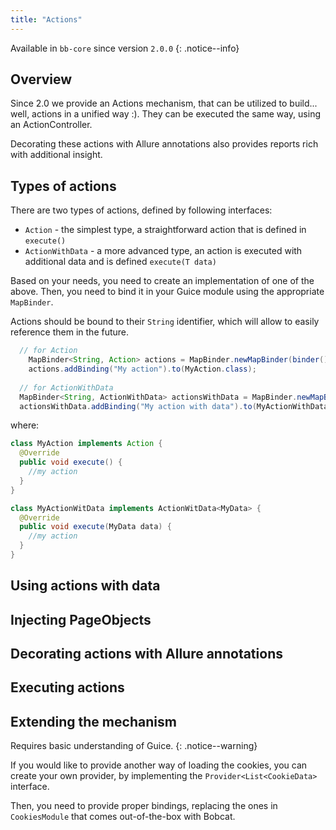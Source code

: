 ```yaml
---
title: "Actions"
---
```


Available in `bb-core` since version `2.0.0`
{: .notice--info}

## Overview
Since 2.0 we provide an Actions mechanism, that can be utilized to build... well, actions in a unified way :). They can be executed the same way, using an ActionController.

Decorating these actions with Allure annotations also provides reports rich with additional insight.

## Types of actions

There are two types of actions, defined by following interfaces:
- `Action` - the simplest type, a straightforward action that is defined in `execute()`
- `ActionWithData` - a more advanced type, an action is executed with additional data and is defined `execute(T data)`

Based on your needs, you need to create an implementation of one of the above. Then, you need to bind it in your Guice module using the appropriate `MapBinder`.

Actions should be bound to their `String` identifier, which will allow to easily reference them in the future.

```java
  // for Action
    MapBinder<String, Action> actions = MapBinder.newMapBinder(binder(), String.class, Action.class);
    actions.addBinding("My action").to(MyAction.class);
  
  // for ActionWithData
  MapBinder<String, ActionWithData> actionsWithData = MapBinder.newMapBinder(binder(), String.class, ActionWithData.class);
  actionsWithData.addBinding("My action with data").to(MyActionWithData.class);
```

where:

```java
class MyAction implements Action {
  @Override
  public void execute() {
    //my action
  }
}

class MyActionWitData implements ActionWitData<MyData> {
  @Override
  public void execute(MyData data) {
    //my action
  }
}
```

## Using actions with data


## Injecting PageObjects


## Decorating actions with Allure annotations


## Executing actions


## Extending the mechanism
Requires basic understanding of Guice.
{: .notice--warning}

If you would like to provide another way of loading the cookies, you can create your own provider, by implementing the `Provider<List<CookieData>` interface.

Then, you need to provide proper bindings, replacing the ones in `CookiesModule` that comes out-of-the-box with Bobcat. 